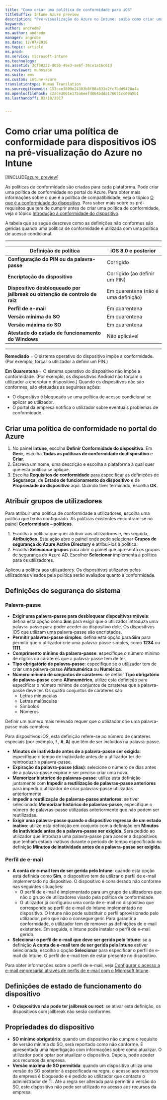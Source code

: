 ```yaml
---
title: "Como criar uma política de conformidade para iOS"
titleSuffix: Intune Azure preview
description: "Pré-visualização do Azure no Intune: saiba como criar uma política de conformidade para dispositivos iOS."
keywords: 
author: andredm7
ms.author: andredm
manager: angrobe
ms.date: 12/07/2016
ms.topic: article
ms.prod: 
ms.service: microsoft-intune
ms.technology: 
ms.assetid: 3cfb8222-d05b-49e3-ae6f-36ce1a16c61d
ms.reviewer: muhosabe
ms.suite: ems
ms.custom: intune-azure
translationtype: Human Translation
ms.sourcegitcommit: 153cce3809e24303b8f88a833e2fc7bdd9428a4a
ms.openlocfilehash: c2ace3061e175a6eefd864bdda176651cc09a5b1
ms.lasthandoff: 02/18/2017


---
```


# <a name="how-to-create-a-device-compliance-policy-for-ios-devices-in-intune-azure-preview"></a>Como criar uma política de conformidade para dispositivos iOS na pré-visualização do Azure no Intune


[!INCLUDE[azure_preview](../includes/azure_preview.md)]

As políticas de conformidade são criadas para cada plataforma.  Pode criar uma política de conformidade no portal do Azure. Para obter mais informações sobre o que é a política de compatibilidade, veja o tópico [O que é a conformidade do dispositivo](what-is-device-compliance.md). Para saber mais sobre os pré-requisitos que tem de cumprir antes de criar uma política de conformidade, veja o tópico [Introdução à conformidade do dispositivo](get-started-with-device-compliance.md).

A tabela que se segue descreve como as definições não conformes são geridas quando uma política de conformidade é utilizada com uma política de acesso condicional.

-------------------------------


| **Definição de política** | **iOS 8.0 e posterior** |
| --- | --- |
| **Configuração do PIN ou da palavra-passe** | Corrigido |   
| **Encriptação do dispositivo** | Corrigido (ao definir um PIN) |
| **Dispositivo desbloqueado por jailbreak ou obtenção de controlo de raiz** | Em quarentena (não é uma definição)
| **Perfil de e-mail** | Em quarentena |
|**Versão mínima do SO** | Em quarentena |
| **Versão máxima do SO** | Em quarentena |  
| **Atestado do estado de funcionamento do Windows** | Não aplicável |  
----------------------------


**Remediado** = O sistema operativo do dispositivo impõe a conformidade. (Por exemplo, forçar o utilizador a definir um PIN.)

**Em Quarentena** = O sistema operativo do dispositivo não impõe a conformidade. (Por exemplo, os dispositivos Android não forçam o utilizador a encriptar o dispositivo.) Quando os dispositivos não são conformes, são efetuadas as seguintes ações:

- O dispositivo é bloqueado se uma política de acesso condicional se aplicar ao utilizador.
- O portal da empresa notifica o utilizador sobre eventuais problemas de conformidade.

## <a name="create-a-compliance-policy-in-the-azure-portal"></a>Criar uma política de conformidade no portal do Azure

1. No painel **Intune**, escolha **Definir Conformidade do dispositivo**. Em **Gerir**, escolha **Todas as políticas de conformidade do dispositivo** e **Criar**.
2. Escreva um nome, uma descrição e escolha a plataforma à qual quer que esta política se aplique.
3. Escolha **Requisitos de conformidade** para especificar as definições de **Segurança**, de **Estado de funcionamento do dispositivo** e de **Propriedade do dispositivo** aqui. Quando tiver terminado, escolha **OK**.

<!--- 4. Choose **Actions for noncompliance** to say what actions should happen when a device is determined as noncompliant with this policy.
5. In the **Actions for noncompliance** blade, choose **Add** to create a new action.  The action parameters blade allows you to specify the action, email recipients that should receive the notification in addition to the user of the device, and the content of the notification that you want to send.
7. The message template option allows you to create several custom emails depending on when the action is set to take. For example, you can create a message for notifications that are sent for the first time and a different message for final warning before access is blocked. The custom messages that you create can be used for all your device compliance policy.
7. Specify the **Grace period** which determines when that action to take place.  For example, you may want to send a notification as soon as the device is evaluated as noncompliant, but allow some time before enforcing the conditional access policy to block access to company resources like SharePoint online.
8. Choose **Add** to finish creating the action.
9. You can create multiple actions and the sequence in which they should occur. Choose **Ok** when you are finished creating all the actions.--->

## <a name="assign-user-groups"></a>Atribuir grupos de utilizadores

Para atribuir uma política de conformidade a utilizadores, escolha uma política que tenha configurado. As políticas existentes encontram-se no painel **Conformidade – políticas**.

1. Escolha a política que quer atribuir aos utilizadores e, em seguida, **Atribuições**. Esta ação abre o painel onde pode selecionar **Grupos de segurança do Azure Active Directory** e atribuí-los à política.
2. Escolha **Selecionar grupos** para abrir o painel que apresenta os grupos de segurança do Azure AD.  Escolher **Selecionar** implementa a política para os utilizadores.

Aplicou a política aos utilizadores.  Os dispositivos utilizados pelos utilizadores visados pela política serão avaliados quanto à conformidade.

<!---## Compliance policy settings--->

## <a name="system-security-settings"></a>Definições de segurança do sistema

### <a name="password"></a>Palavra-passe

- **Exigir uma palavra-passe para desbloquear dispositivos móveis**: defina esta opção como **Sim** para exigir que o utilizador introduza uma palavra-passe para poder aceder ao dispositivo dele. Os dispositivos iOS que utilizam uma palavra-passe são encriptados.
- **Permitir palavras-passe simples**: defina esta opção para **Sim** para permitir que o utilizador crie uma palavra-passe simples, como **1234** ou **1111**.
- **Comprimento mínimo da palavra-passe**: especifique o número mínimo de dígitos ou carateres que a palavra-passe tem de ter.
- **Tipo obrigatório de palavra-passe**: especifique se o utilizador tem de criar uma palavra-passe **Alfanumérica** ou **Numérica**.
- **Número mínimo de conjuntos de carateres**: se definir **Tipo obrigatório de palavra-passe** como **Alfanumérico**, utilize esta definição para especificar o número mínimo de conjuntos de carateres que a palavra-passe deve ter. Os quatro conjuntos de carateres são:
  - Letras minúsculas
  - Letras maiúsculas
  - Símbolos
  - Números

Definir um número mais relevado requer que o utilizador crie uma palavra-passe mais complexa.

Para dispositivos iOS, esta definição refere-se ao número de carateres especiais (por exemplo, **!** , **#**, **&amp;**) que têm de ser incluídos na palavra-passe.

- **Minutos de inatividade antes de a palavra-passe ser exigida**: especifique o tempo de inatividade antes de o utilizador ter de reintroduzir a palavra-passe.
- **Expiração da palavra-passe (dias)**: selecione o número de dias antes de a palavra-passe expirar e ser preciso criar uma nova.
- **Memorizar histórico de palavras-passe**: utilize esta definição juntamente com **Impedir a reutilização de palavras-passe anteriores** para impedir o utilizador de criar palavras-passe utilizadas anteriormente.
- **Impedir a reutilização de palavras-passe anteriores**: se tiver selecionado **Memorizar histórico de palavras-passe**, especifique o número de palavras-passe utilizadas anteriormente que não podem ser reutilizadas.
- **Exigir uma palavra-passe quando o dispositivo regressa de um estado inativo**: utilize esta definição em conjunto com a definição em **Minutos de inatividade antes de a palavra-passe ser exigida**. Será pedido ao utilizador que introduza uma palavra-passe para aceder a dispositivos que tenham estado inativos durante o período de tempo especificado na definição **Minutos de inatividade antes de a palavra-passe ser exigida**.

### <a name="email-profile"></a>Perfil de e-mail

- **A conta de e-mail tem de ser gerida pelo Intune**: quando esta opção está definida como **Sim**, o dispositivo tem de utilizar o perfil de e-mail implementado no dispositivo. O dispositivo é considerado não conforme nas seguintes situações:
  - O perfil de e-mail é implementado para um grupo de utilizadores que não o grupo de utilizadores visado pela política de conformidade.
  - O utilizador já configurou uma conta de e-mail no dispositivo que corresponde ao perfil de e-mail do Intune implementado no dispositivo. O Intune não pode substituir o perfil aprovisionado pelo utilizador, pelo que não o consegue gerir. Para garantir a conformidade, o utilizador tem de remover as definições de e-mail existentes. Em seguida, o Intune pode instalar o perfil de e-mail gerido.
- **Selecionar o perfil de e-mail que deve ser gerido pelo Intune**: se a definição **A conta de e-mail tem de ser gerida pelo Intune** estiver selecionada, escolha a opção **Selecionar** para especificar o perfil de e-mail do Intune. O perfil de e-mail tem de estar presente no dispositivo.

Para obter informações sobre o perfil de e-mail, veja [Configurar o acesso a e-mail empresarial através de perfis de e-mail com o Microsoft Intune](https://docs.microsoft.com/en-us/intune/deploy-use/configure-access-to-corporate-email-using-email-profiles-with-microsoft-intune).

## <a name="device-health-settings"></a>Definições de estado de funcionamento do dispositivo

- **O dispositivo não pode ter jailbreak ou root**: se ativar esta definição, os dispositivos com jailbreak não serão conformes.

## <a name="device-properties"></a>Propriedades do dispositivo

- **SO mínimo obrigatório**: quando um dispositivo não cumpre o requisito de versão mínima do SO, será reportado como não conforme. É apresentada uma hiperligação com informações sobre como atualizar. O utilizador pode optar por atualizar o dispositivo. Depois, pode aceder aos recursos da empresa.
- **Versão máxima de SO permitida**: quando um dispositivo utiliza uma versão do SO posterior à especificada na regra, o acesso aos recursos da empresa é bloqueado e é pedido ao utilizador que contacte o administrador de TI. Até a regra ser alterada para permitir a versão do SO, este dispositivo não pode ser utilizado no acesso aos recursos da empresa.

<!--- ## Next steps

[How to monitor device compliance](monitor-device-compliance.md)--->

